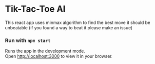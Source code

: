 # Tik-Tac-Toe AI

This react app uses minmax algorithm to find the best move
it should be unbeatable (if you found a way to beat it please make an issue)

### Run with `npm start`

Runs the app in the development mode.\
Open [http://localhost:3000](http://localhost:3000) to view it in your browser.
